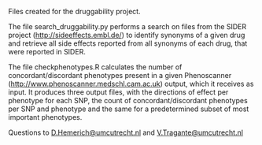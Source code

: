 Files created for the druggability project.

The file search_druggability.py performs a search on files from the SIDER project (http://sideeffects.embl.de/) to identify synonyms of a given drug and retrieve all side effects reported from all synonyms of each drug, that were reported in SIDER.

The file checkphenotypes.R calculates the number of concordant/discordant phenotypes present in a given Phenoscanner (http://www.phenoscanner.medschl.cam.ac.uk) output, which it receives as input. It produces three output files, with the directions of effect per phenotype for each SNP, the count of concordant/discordant phenotypes per SNP and phenotype and the same for a predetermined subset of most important phenotypes.

Questions to D.Hemerich@umcutrecht.nl and V.Tragante@umcutrecht.nl
